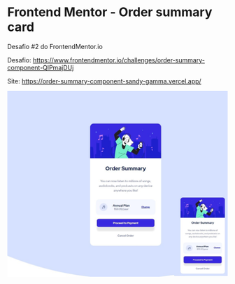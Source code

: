 # Frontend Mentor - Order summary card

Desafio #2 do FrontendMentor.io

Desafio: https://www.frontendmentor.io/challenges/order-summary-component-QlPmajDUj

Site: https://order-summary-component-sandy-gamma.vercel.app/

![prmergu](https://github.com/prmergu/frontendmentor_challenges/blob/main/order-summary-component/images/Screenshot.jpg)
